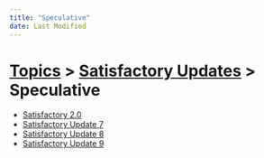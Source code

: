 ```yaml
---
title: "Speculative"
date: Last Modified
---
```

# [Topics](../../topics.md) > [Satisfactory Updates](../../topics/satisfactory-updates.md) > Speculative
* [Satisfactory 2.0](../../topics/satisfactory-updates/speculative/satisfactory-2-0.md)
* [Satisfactory Update 7](../../topics/satisfactory-updates/speculative/satisfactory-update-7.md)
* [Satisfactory Update 8](../../topics/satisfactory-updates/speculative/satisfactory-update-8.md)
* [Satisfactory Update 9](../../topics/satisfactory-updates/speculative/satisfactory-update-9.md)
